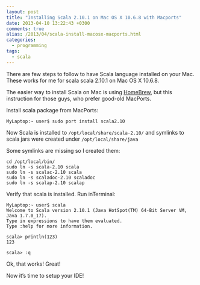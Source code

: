 ```yaml
---
layout: post
title: "Installing Scala 2.10.1 on Mac OS X 10.6.8 with Macports"
date: 2013-04-10 13:22:43 +0300
comments: true
alias: /2013/04/scala-install-macosx-macports.html
categories:
  - programming
tags:
  - scala
---
```


There are few steps to follow to have Scala language installed on your Mac.
These works for me for scala scala 2.10.1 on Mac OS X 10.6.8.
<!-- more -->
The easier way to install Scala on Mac is using [HomeBrew](/blog/2013/04/23/brewing-scala-on-mac-os-x/),
but this instruction for those guys, who prefer good-old MacPorts.

Install scala package from MacPorts:

    MyLaptop:~ user$ sudo port install scala2.10

Now Scala is installed to `/opt/local/share/scala-2.10/` and symlinks to scala jars were created under `/opt/local/share/java`

Some symlinks are missing so I created them:

    cd /opt/local/bin/
    sudo ln -s scala-2.10 scala
    sudo ln -s scalac-2.10 scala
    sudo ln -s scaladoc-2.10 scaladoc
    sudo ln -s scalap-2.10 scalap

Verify that scala is installed. Run inTerminal:

    MyLaptop:~ user$ scala
    Welcome to Scala version 2.10.1 (Java HotSpot(TM) 64-Bit Server VM, Java 1.7.0_17).
    Type in expressions to have them evaluated.
    Type :help for more information.

    scala> println(123)
    123

    scala> :q

Ok, that works! Great!

Now it’s time to setup your IDE!
